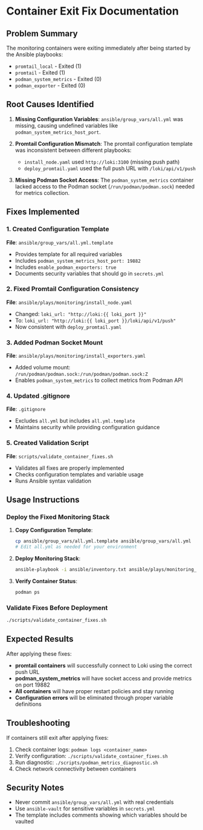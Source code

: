 # Container Exit Fix Documentation

## Problem Summary

The monitoring containers were exiting immediately after being started by the Ansible playbooks:
- `promtail_local` - Exited (1) 
- `promtail` - Exited (1)
- `podman_system_metrics` - Exited (0)
- `podman_exporter` - Exited (0)

## Root Causes Identified

1. **Missing Configuration Variables**: `ansible/group_vars/all.yml` was missing, causing undefined variables like `podman_system_metrics_host_port`.

2. **Promtail Configuration Mismatch**: The promtail configuration template was inconsistent between different playbooks:
   - `install_node.yaml` used `http://loki:3100` (missing push path)
   - `deploy_promtail.yaml` used the full push URL with `/loki/api/v1/push`

3. **Missing Podman Socket Access**: The `podman_system_metrics` container lacked access to the Podman socket (`/run/podman/podman.sock`) needed for metrics collection.

## Fixes Implemented

### 1. Created Configuration Template

**File**: `ansible/group_vars/all.yml.template`
- Provides template for all required variables
- Includes `podman_system_metrics_host_port: 19882`
- Includes `enable_podman_exporters: true`
- Documents security variables that should go in `secrets.yml`

### 2. Fixed Promtail Configuration Consistency

**File**: `ansible/plays/monitoring/install_node.yaml`
- Changed: `loki_url: "http://loki:{{ loki_port }}"` 
- To: `loki_url: "http://loki:{{ loki_port }}/loki/api/v1/push"`
- Now consistent with `deploy_promtail.yaml`

### 3. Added Podman Socket Mount

**File**: `ansible/plays/monitoring/install_exporters.yaml`
- Added volume mount: `/run/podman/podman.sock:/run/podman/podman.sock:Z`
- Enables `podman_system_metrics` to collect metrics from Podman API

### 4. Updated .gitignore

**File**: `.gitignore`
- Excludes `all.yml` but includes `all.yml.template`
- Maintains security while providing configuration guidance

### 5. Created Validation Script

**File**: `scripts/validate_container_fixes.sh`
- Validates all fixes are properly implemented
- Checks configuration templates and variable usage
- Runs Ansible syntax validation

## Usage Instructions

### Deploy the Fixed Monitoring Stack

1. **Copy Configuration Template**:
   ```bash
   cp ansible/group_vars/all.yml.template ansible/group_vars/all.yml
   # Edit all.yml as needed for your environment
   ```

2. **Deploy Monitoring Stack**:
   ```bash
   ansible-playbook -i ansible/inventory.txt ansible/plays/monitoring_stack.yaml
   ```

3. **Verify Container Status**:
   ```bash
   podman ps
   ```

### Validate Fixes Before Deployment

```bash
./scripts/validate_container_fixes.sh
```

## Expected Results

After applying these fixes:

- **promtail containers** will successfully connect to Loki using the correct push URL
- **podman_system_metrics** will have socket access and provide metrics on port 19882
- **All containers** will have proper restart policies and stay running
- **Configuration errors** will be eliminated through proper variable definitions

## Troubleshooting

If containers still exit after applying fixes:

1. Check container logs: `podman logs <container_name>`
2. Verify configuration: `./scripts/validate_container_fixes.sh`
3. Run diagnostic: `./scripts/podman_metrics_diagnostic.sh`
4. Check network connectivity between containers

## Security Notes

- Never commit `ansible/group_vars/all.yml` with real credentials
- Use `ansible-vault` for sensitive variables in `secrets.yml`
- The template includes comments showing which variables should be vaulted